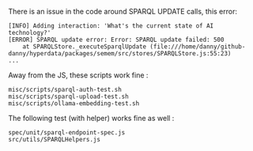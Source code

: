 There is an issue in the code around SPARQL UPDATE calls, this error:

```
[INFO] Adding interaction: 'What's the current state of AI technology?'
[ERROR] SPARQL update error: Error: SPARQL update failed: 500
    at SPARQLStore._executeSparqlUpdate (file:///home/danny/github-danny/hyperdata/packages/semem/src/stores/SPARQLStore.js:55:23)
...
```

Away from the JS, these scripts work fine :

```
misc/scripts/sparql-auth-test.sh
misc/scripts/sparql-upload-test.sh
misc/scripts/ollama-embedding-test.sh
```

The following test (with helper) works fine as well :

```
spec/unit/sparql-endpoint-spec.js
src/utils/SPARQLHelpers.js
```
